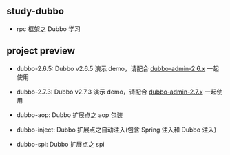 ## study-dubbo

- rpc 框架之 Dubbo 学习

## project preview

- dubbo-2.6.5: Dubbo v2.6.5 演示 demo，请配合 [dubbo-admin-2.6.x](https://github.com/masteryourself/dubbo-admin/tree/dubbo-admin-2.6.x) 一起使用

- dubbo-2.7.3: Dubbo v2.7.3 演示 demo，请配合 [dubbo-admin-2.7.x](https://github.com/masteryourself/dubbo-admin/tree/dubbo-admin-2.7.x) 一起使用

- dubbo-aop: Dubbo 扩展点之 aop 包装

- dubbo-inject: Dubbo 扩展点之自动注入(包含 Spring 注入和 Dubbo 注入)

- dubbo-spi: Dubbo 扩展点之 spi